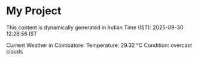 # My Project

This content is dynamically generated in Indian Time (IST): 2025-09-30 12:26:56 IST


Current Weather in Coimbatore:
Temperature: 29.32 °C
Condition: overcast clouds

